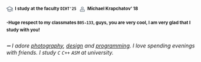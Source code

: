 <!--comment <samp>`@Ded32` `#Mipt` `1First course` `~System Programming`</samp> <sub>@User profile</sub> -->

#### <p align="left" dir="auto"> ![university](https://raw.githubusercontent.com/Mchl-krpch/Mchl-krpch/main/study.png)<sup>&nbsp; I study at the faculty ` DIHT'25 `</sup> &nbsp;![user](https://raw.githubusercontent.com/Mchl-krpch/Mchl-krpch/main/user.png) <sup> Michael Krapchatov' 18</sup><br><br><sup>-Huge respect to my classmates `B05-133`, guys, you are very cool, I am very glad that I study with you!</sup><p>


###### ➖ I adore [photography](), [design]() and [programming](). I love spending evenings with friends. I study `C` `C++` `ASM`  at university.
